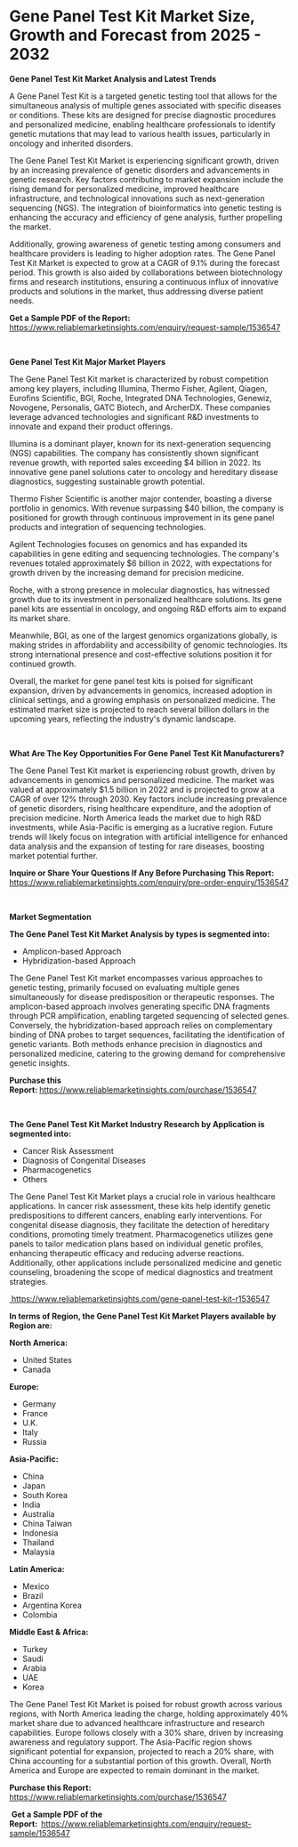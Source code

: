 <p><h1>Gene Panel Test Kit Market Size, Growth and Forecast from 2025 - 2032</h1></p><p><strong>Gene Panel Test Kit Market Analysis and Latest Trends</strong></p>
<p><p>A Gene Panel Test Kit is a targeted genetic testing tool that allows for the simultaneous analysis of multiple genes associated with specific diseases or conditions. These kits are designed for precise diagnostic procedures and personalized medicine, enabling healthcare professionals to identify genetic mutations that may lead to various health issues, particularly in oncology and inherited disorders.</p><p>The Gene Panel Test Kit Market is experiencing significant growth, driven by an increasing prevalence of genetic disorders and advancements in genetic research. Key factors contributing to market expansion include the rising demand for personalized medicine, improved healthcare infrastructure, and technological innovations such as next-generation sequencing (NGS). The integration of bioinformatics into genetic testing is enhancing the accuracy and efficiency of gene analysis, further propelling the market.</p><p>Additionally, growing awareness of genetic testing among consumers and healthcare providers is leading to higher adoption rates. The Gene Panel Test Kit Market is expected to grow at a CAGR of 9.1% during the forecast period. This growth is also aided by collaborations between biotechnology firms and research institutions, ensuring a continuous influx of innovative products and solutions in the market, thus addressing diverse patient needs.</p></p>
<p><strong>Get a Sample PDF of the Report:&nbsp;</strong> <a href="https://www.reliablemarketinsights.com/enquiry/request-sample/1536547?utm_campaign=3040&utm_medium=2&utm_source=Github&utm_content=ia&utm_term=14042025&utm_id=gene-panel-test-kit">https://www.reliablemarketinsights.com/enquiry/request-sample/1536547</a></p>
<p>&nbsp;</p>
<p><strong>Gene Panel Test Kit Major Market Players</strong></p>
<p><p>The Gene Panel Test Kit market is characterized by robust competition among key players, including Illumina, Thermo Fisher, Agilent, Qiagen, Eurofins Scientific, BGI, Roche, Integrated DNA Technologies, Genewiz, Novogene, Personalis, GATC Biotech, and ArcherDX. These companies leverage advanced technologies and significant R&D investments to innovate and expand their product offerings.</p><p>Illumina is a dominant player, known for its next-generation sequencing (NGS) capabilities. The company has consistently shown significant revenue growth, with reported sales exceeding $4 billion in 2022. Its innovative gene panel solutions cater to oncology and hereditary disease diagnostics, suggesting sustainable growth potential.</p><p>Thermo Fisher Scientific is another major contender, boasting a diverse portfolio in genomics. With revenue surpassing $40 billion, the company is positioned for growth through continuous improvement in its gene panel products and integration of sequencing technologies.</p><p>Agilent Technologies focuses on genomics and has expanded its capabilities in gene editing and sequencing technologies. The company's revenues totaled approximately $6 billion in 2022, with expectations for growth driven by the increasing demand for precision medicine.</p><p>Roche, with a strong presence in molecular diagnostics, has witnessed growth due to its investment in personalized healthcare solutions. Its gene panel kits are essential in oncology, and ongoing R&D efforts aim to expand its market share.</p><p>Meanwhile, BGI, as one of the largest genomics organizations globally, is making strides in affordability and accessibility of genomic technologies. Its strong international presence and cost-effective solutions position it for continued growth.</p><p>Overall, the market for gene panel test kits is poised for significant expansion, driven by advancements in genomics, increased adoption in clinical settings, and a growing emphasis on personalized medicine. The estimated market size is projected to reach several billion dollars in the upcoming years, reflecting the industry's dynamic landscape.</p></p>
<p>&nbsp;</p>
<p><strong>What Are The Key Opportunities For Gene Panel Test Kit Manufacturers?</strong></p>
<p><p>The Gene Panel Test Kit market is experiencing robust growth, driven by advancements in genomics and personalized medicine. The market was valued at approximately $1.5 billion in 2022 and is projected to grow at a CAGR of over 12% through 2030. Key factors include increasing prevalence of genetic disorders, rising healthcare expenditure, and the adoption of precision medicine. North America leads the market due to high R&D investments, while Asia-Pacific is emerging as a lucrative region. Future trends will likely focus on integration with artificial intelligence for enhanced data analysis and the expansion of testing for rare diseases, boosting market potential further.</p></p>
<p><strong>Inquire or Share Your Questions If Any Before Purchasing This Report:</strong> <a href="https://www.reliablemarketinsights.com/enquiry/pre-order-enquiry/1536547?utm_campaign=3040&utm_medium=2&utm_source=Github&utm_content=ia&utm_term=14042025&utm_id=gene-panel-test-kit">https://www.reliablemarketinsights.com/enquiry/pre-order-enquiry/1536547</a></p>
<p>&nbsp;</p>
<p><strong>Market Segmentation</strong></p>
<p><strong>The Gene Panel Test Kit Market Analysis by types is segmented into:</strong></p>
<p><ul><li>Amplicon-based Approach</li><li>Hybridization-based Approach</li></ul></p>
<p><p>The Gene Panel Test Kit market encompasses various approaches to genetic testing, primarily focused on evaluating multiple genes simultaneously for disease predisposition or therapeutic responses. The amplicon-based approach involves generating specific DNA fragments through PCR amplification, enabling targeted sequencing of selected genes. Conversely, the hybridization-based approach relies on complementary binding of DNA probes to target sequences, facilitating the identification of genetic variants. Both methods enhance precision in diagnostics and personalized medicine, catering to the growing demand for comprehensive genetic insights.</p></p>
<p><strong>Purchase this Report:&nbsp;</strong><a href="https://www.reliablemarketinsights.com/purchase/1536547?utm_campaign=3040&utm_medium=2&utm_source=Github&utm_content=ia&utm_term=14042025&utm_id=gene-panel-test-kit">https://www.reliablemarketinsights.com/purchase/1536547</a></p>
<p>&nbsp;</p>
<p><strong>The Gene Panel Test Kit Market Industry Research by Application is segmented into:</strong></p>
<p><ul><li>Cancer Risk Assessment</li><li>Diagnosis of Congenital Diseases</li><li>Pharmacogenetics</li><li>Others</li></ul></p>
<p><p>The Gene Panel Test Kit Market plays a crucial role in various healthcare applications. In cancer risk assessment, these kits help identify genetic predispositions to different cancers, enabling early interventions. For congenital disease diagnosis, they facilitate the detection of hereditary conditions, promoting timely treatment. Pharmacogenetics utilizes gene panels to tailor medication plans based on individual genetic profiles, enhancing therapeutic efficacy and reducing adverse reactions. Additionally, other applications include personalized medicine and genetic counseling, broadening the scope of medical diagnostics and treatment strategies.</p></p>
<p><a href="https://www.reliablemarketinsights.com/gene-panel-test-kit-r1536547?utm_campaign=3040&utm_medium=2&utm_source=Github&utm_content=ia&utm_term=14042025&utm_id=gene-panel-test-kit">&nbsp;https://www.reliablemarketinsights.com/gene-panel-test-kit-r1536547</a></p>
<p><strong>In terms of Region, the Gene Panel Test Kit Market Players available by Region are:</strong></p>
<p>
    <p> <strong> North America: </strong>
        <ul>
            <li>United States</li>
            <li>Canada</li>
        </ul>
        </p> 
    <p> <strong> Europe: </strong>
        <ul>
            <li>Germany</li>
            <li>France</li>
            <li>U.K.</li>
            <li>Italy</li>
            <li>Russia</li>
        </ul>
        </p> 
    <p> <strong> Asia-Pacific: </strong>
        <ul>
            <li>China</li>
            <li>Japan</li>
            <li>South Korea</li>
            <li>India</li>
            <li>Australia</li>
            <li>China Taiwan</li>
            <li>Indonesia</li>
            <li>Thailand</li>
            <li>Malaysia</li>
        </ul>
        </p> 
    <p> <strong> Latin America: </strong>
        <ul>
            <li>Mexico</li>
            <li>Brazil</li>
            <li>Argentina Korea</li>
            <li>Colombia</li>
        </ul>
        </p> 
    <p> <strong> Middle East & Africa: </strong>
        <ul>
            <li>Turkey</li>
            <li>Saudi</li>
            <li>Arabia</li>
            <li>UAE</li>
            <li>Korea</li>
        </ul>
    </p>
    </p>
<p><p>The Gene Panel Test Kit Market is poised for robust growth across various regions, with North America leading the charge, holding approximately 40% market share due to advanced healthcare infrastructure and research capabilities. Europe follows closely with a 30% share, driven by increasing awareness and regulatory support. The Asia-Pacific region shows significant potential for expansion, projected to reach a 20% share, with China accounting for a substantial portion of this growth. Overall, North America and Europe are expected to remain dominant in the market.</p></p>
<p><strong>Purchase this Report: </strong><a href="https://www.reliablemarketinsights.com/purchase/1536547?utm_campaign=3040&utm_medium=2&utm_source=Github&utm_content=ia&utm_term=14042025&utm_id=gene-panel-test-kit">https://www.reliablemarketinsights.com/purchase/1536547</a></p>
<p>&nbsp;<strong>Get a Sample PDF of the Report:&nbsp;&nbsp;</strong><a href="https://www.reliablemarketinsights.com/enquiry/request-sample/1536547?utm_campaign=3040&utm_medium=2&utm_source=Github&utm_content=ia&utm_term=14042025&utm_id=gene-panel-test-kit">https://www.reliablemarketinsights.com/enquiry/request-sample/1536547</a></p>
<p><strong></strong></p>
<p><p></p><p></p><p></p></p>